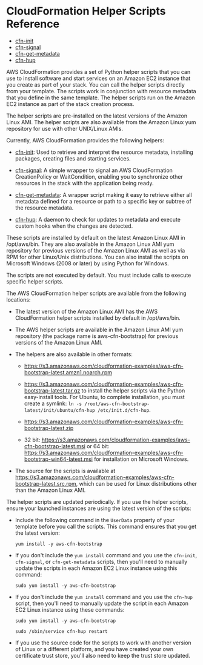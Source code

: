 # CloudFormation Helper Scripts Reference<a name="cfn-helper-scripts-reference"></a>


+ [cfn\-init](cfn-init.md)
+ [cfn\-signal](cfn-signal.md)
+ [cfn\-get\-metadata](cfn-get-metadata.md)
+ [cfn\-hup](cfn-hup.md)

AWS CloudFormation provides a set of Python helper scripts that you can use to install software and start services on an Amazon EC2 instance that you create as part of your stack\. You can call the helper scripts directly from your template\. The scripts work in conjunction with resource metadata that you define in the same template\. The helper scripts run on the Amazon EC2 instance as part of the stack creation process\.

The helper scripts are pre\-installed on the latest versions of the Amazon Linux AMI\. The helper scripts are also available from the Amazon Linux yum repository for use with other UNIX/Linux AMIs\.

Currently, AWS CloudFormation provides the following helpers:

+  [cfn\-init](cfn-init.md): Used to retrieve and interpret the resource metadata, installing packages, creating files and starting services\.

+  [cfn\-signal](cfn-signal.md): A simple wrapper to signal an AWS CloudFormation CreationPolicy or WaitCondition, enabling you to synchronize other resources in the stack with the application being ready\.

+  [cfn\-get\-metadata](cfn-get-metadata.md): A wrapper script making it easy to retrieve either all metadata defined for a resource or path to a specific key or subtree of the resource metadata\.

+  [cfn\-hup](cfn-hup.md): A daemon to check for updates to metadata and execute custom hooks when the changes are detected\.

These scripts are installed by default on the latest Amazon Linux AMI in /opt/aws/bin\. They are also available in the Amazon Linux AMI yum repository for previous versions of the Amazon Linux AMI as well as via RPM for other Linux/Unix distributions\. You can also install the scripts on Microsoft Windows \(2008 or later\) by using Python for Windows\.

The scripts are not executed by default\. You must include calls to execute specific helper scripts\.

The AWS CloudFormation helper scripts are available from the following locations:

+ The latest version of the Amazon Linux AMI has the AWS CloudFormation helper scripts installed by default in /opt/aws/bin\.

+ The AWS helper scripts are available in the Amazon Linux AMI yum repository \(the package name is aws\-cfn\-bootstrap\) for previous versions of the Amazon Linux AMI\.

+ The helpers are also available in other formats:

  + [https://s3\.amazonaws\.com/cloudformation\-examples/aws\-cfn\-bootstrap\-latest\.amzn1\.noarch\.rpm](https://s3.amazonaws.com/cloudformation-examples/aws-cfn-bootstrap-latest.amzn1.noarch.rpm)

  + [ https://s3\.amazonaws\.com/cloudformation\-examples/aws\-cfn\-bootstrap\-latest\.tar\.gz](https://s3.amazonaws.com/cloudformation-examples/aws-cfn-bootstrap-latest.tar.gz) to install the helper scripts via the Python easy\-install tools\. For Ubuntu, to complete installation, you must create a symlink: `ln -s /root/aws-cfn-bootstrap-latest/init/ubuntu/cfn-hup /etc/init.d/cfn-hup`\.

  + [ https://s3\.amazonaws\.com/cloudformation\-examples/aws\-cfn\-bootstrap\-latest\.zip](https://s3.amazonaws.com/cloudformation-examples/aws-cfn-bootstrap-latest.zip)

  + 32 bit: [https://s3\.amazonaws\.com/cloudformation\-examples/aws\-cfn\-bootstrap\-latest\.msi](https://s3.amazonaws.com/cloudformation-examples/aws-cfn-bootstrap-latest.msi) or 64 bit: [https://s3\.amazonaws\.com/cloudformation\-examples/aws\-cfn\-bootstrap\-win64\-latest\.msi](https://s3.amazonaws.com/cloudformation-examples/aws-cfn-bootstrap-win64-latest.msi) for installation on Microsoft Windows\.

+ The source for the scripts is available at [https://s3\.amazonaws\.com/cloudformation\-examples/aws\-cfn\-bootstrap\-latest\.src\.rpm](https://s3.amazonaws.com/cloudformation-examples/aws-cfn-bootstrap-latest.src.rpm), which can be used for Linux distributions other than the Amazon Linux AMI\.

The helper scripts are updated periodically\. If you use the helper scripts, ensure your launched instances are using the latest version of the scripts:

+ Include the following command in the `UserData` property of your template before you call the scripts\. This command ensures that you get the latest version:

  `yum install -y aws-cfn-bootstrap`

+ If you don't include the `yum install` command and you use the `cfn-init`, `cfn-signal`, or `cfn-get-metadata` scripts, then you'll need to manually update the scripts in each Amazon EC2 Linux instance using this command:

  `sudo yum install -y aws-cfn-bootstrap`

+ If you don't include the `yum install` command and you use the `cfn-hup` script, then you'll need to manually update the script in each Amazon EC2 Linux instance using these commands:

  `sudo yum install -y aws-cfn-bootstrap`

  `sudo /sbin/service cfn-hup restart`

+ If you use the source code for the scripts to work with another version of Linux or a different platform, and you have created your own certificate trust store, you'll also need to keep the trust store updated\.